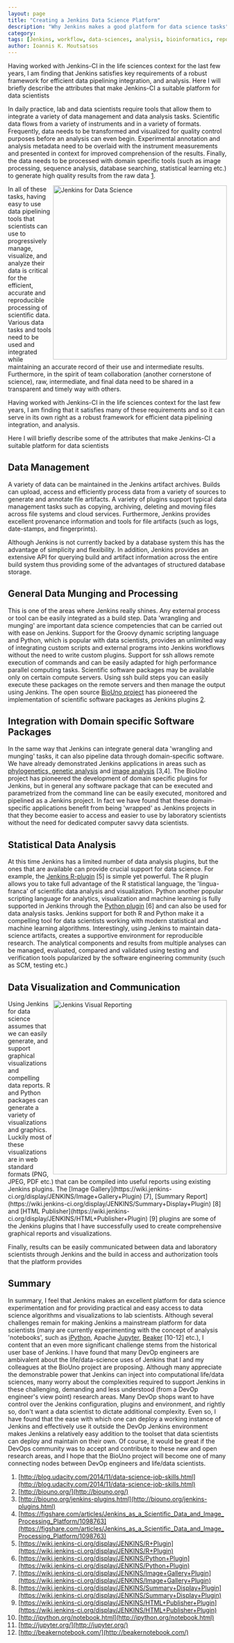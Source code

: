 ```yaml
---
layout: page
title: "Creating a Jenkins Data Science Platform"
description: "Why Jenkins makes a good platform for data science tasks"
category: 
tags: [Jenkins, workflow, data-sciences, analysis, bioinformatics, reporting]
author: Ioannis K. Moutsatsos
---
```


Having worked with Jenkins-CI in the life sciences context for the last few years, I am finding that Jenkins satisfies key requirements of a robust framework for efficient data pipelining integration, and analysis. Here I will briefly describe the attributes that make Jenkins-CI a suitable platform for data scientists

<!--more-->

In daily practice, lab and data scientists require tools that allow them to integrate a variety of data management and data analysis tasks. Scientific data flows from a variety of instruments and in a variety of formats. Frequently, data needs to be transformed and visualized for quality control purposes before an analysis can even begin. Experimental annotation and analysis metadata need to be overlaid with the instrument measurements and presented in context for improved comprehension of the results. Finally, the data needs to be processed with domain specific tools (such as image processing, sequence analysis, database searching, statistical learning etc.) to generate high quality results from the raw data [1](http://blog.udacity.com/2014/11/data-science-job-skills.html).

<img src='{{ site.baseurl }}assets/posts/Jenkins_DataSci.png' alt="Jenkins for Data Science" align="right" width="400px" />

In all of these tasks, having easy to use data pipelining tools that scientists can use to progressively manage, visualize, and analyze their data is critical for the efficient, accurate and reproducible processing of scientific data. Various data tasks and tools need to be used and integrated while maintaining an accurate record of their use and intermediate results. Furthermore, in the spirit of team collaboration (another cornerstone of science), raw, intermediate, and final data need to be shared in a transparent and timely way with others.

Having worked with Jenkins-CI in the life sciences context for the last few years, I am finding that it satisfies many of these requirements and so it can serve in its own right as a robust framework for efficient data pipelining integration, and analysis.

Here I will briefly describe some of the attributes that make Jenkins-CI a suitable platform for data scientists



## Data Management 
A variety of data can be maintained in the Jenkins artifact archives. Builds can upload, access and efficiently process data from a variety of sources to generate and annotate file artifacts. A variety of plugins support typical data management tasks such as copying, archiving, deleting and moving files across file systems and cloud services. Furthermore, Jenkins provides excellent provenance information and tools for file artifacts (such as logs, date-stamps, and  fingerprints). 

Although Jenkins is not currently backed by a database system this has the advantage of simplicity and flexibility. In addition, Jenkins provides an extensive API for querying build and artifact information across the entire build system thus providing some of the advantages of structured database storage.

## General Data Munging and Processing
This is one of the areas where Jenkins really shines. Any external process or tool can be easily integrated as a build step. Data 'wrangling and munging' are important data science competencies that can be carried out with ease on Jenkins. Support for the Groovy dynamic scripting language and Python, which is popular with data scientists, provides an unlimited way of integrating custom scripts and external programs into Jenkins workflows without the need to write custom plugins.  Support for ssh allows remote execution of commands and can be easily adapted for high performance parallel computing tasks. Scientific software packages may be available only on certain  compute servers. Using ssh build steps you can easily execute these packages on the remote servers and then manage the output using Jenkins. The open source [BioUno project](http://biouno.org/) has pioneered the implementation of scientific software packages as Jenkins plugins [2](http://biouno.org/).

## Integration with Domain specific Software Packages
In the same way that Jenkins can integrate general data 'wrangling and munging' tasks, it can also pipeline data through domain-specific software. We have already demonstrated Jenkins applications in areas such as [phylogenetics,  genetic analysis](http://biouno.org/jenkins-plugins.html) and [image analysis](https://figshare.com/articles/Jenkins_as_a_Scientific_Data_and_Image_Processing_Platform/1098763) [3,4]. The BioUno project has pioneered the development of domain specific plugins for Jenkins, but in general any software package that can be executed and parametrized from the command line can be easily executed, monitored and pipelined as a Jenkins project. In fact we have found that these domain-specific applications benefit from being 'wrapped' as Jenkins projects in that they become easier to access and easier to use by laboratory scientists without the need for dedicated computer savvy data scientists.

## Statistical Data Analysis
At this time Jenkins has a limited number of data analysis plugins, but the ones that are available can provide crucial support for data science. For example, the [Jenkins R-plugin](https://wiki.jenkins-ci.org/display/JENKINS/R+Plugin) [5] is simple yet powerful. The R plugin allows you to take full advantage of the R statistical language, the 'lingua-franca' of scientific data analysis and visualization. Python another popular scripting language for analytics, visualization and machine learning is fully supported in Jenkins through the [Python plugin](https://wiki.jenkins-ci.org/display/JENKINS/Python+Plugin) [6] and can also be used for data analysis tasks. Jenkins support for both R and Python make it a compelling tool for data scientists working  with modern statistical and machine learning algorithms. Interestingly, using Jenkins to maintain data-science artifacts, creates a supportive environment for reproducible research. The analytical components and results from multiple analyses can be managed, evaluated, compared and validated using testing and verification tools popularized by the software engineering community (such as SCM, testing etc.)

## Data Visualization and Communication
<img src='{{ site.baseurl }}assets/posts/JenkinsVisualReports.png' alt="Jenkins Visual Reporting" align="right" width="400px" />
Using Jenkins for data science assumes that we can easily generate, and support graphical visualizations and compelling data reports. R and Python packages can generate a variety of visualizations and graphics. Luckily most of these visualizations are in web standard formats (PNG, JPEG, PDF etc.) that can be compiled into useful reports using existing Jenkins plugins. The [Image Gallery](https://wiki.jenkins-ci.org/display/JENKINS/Image+Gallery+Plugin) [7], [Summary Report](https://wiki.jenkins-ci.org/display/JENKINS/Summary+Display+Plugin) [8] and [HTML Publisher](https://wiki.jenkins-ci.org/display/JENKINS/HTML+Publisher+Plugin) [9] plugins  are some of the Jenkins plugins that I have successfully used to create comprehensive graphical reports and visualizations.

Finally, results can be easily communicated  between data and laboratory scientists through Jenkins and the build in access and authorization tools that the platform provides

## Summary
In summary, I feel that Jenkins makes an excellent platform for data science experimentation and for providing practical and easy access to data science algorithms and visualizations to lab scientists. Although several challenges remain for making Jenkins a mainstream platform for data scientists (many are currently experimenting with the concept of analysis 'notebooks', such as [iPython](http://ipython.org/notebook.html), Apache [Jupyter](http://jupyter.org/), [Beaker](http://beakernotebook.com/) [10-12] etc.), I content that an even more significant challenge stems from the historical user base of Jenkins. I have found that many DevOp engineers are ambivalent about the life/data-science uses of Jenkins that I and my colleagues at the BioUno project are proposing.  Although many appreciate the demonstrable power that Jenkins can inject into computational life/data sciences, many worry about the complexities required to support Jenkins in these challenging, demanding and less understood (from a DevOp engineer's view point) research areas. Many DevOp shops want to have control over the Jenkins configuration, plugins and environment, and rightly so, don't want a data scientist to dictate additional complexity. Even so, I have found that the ease with which one can deploy a working instance of Jenkins and effectively use it outside the DevOp Jenkins environment makes Jenkins a relatively easy addition to the toolset that data scientists can deploy and maintain on their own. Of course, it would be great if the DevOps community was to accept and contribute to these new and open research areas, and I hope that the BioUno project will become one of many  connecting nodes between DevOp engineers and life/data scientists.

1. [http://blog.udacity.com/2014/11/data-science-job-skills.html](http://blog.udacity.com/2014/11/data-science-job-skills.html)
2. [http://biouno.org/](http://biouno.org/)
3. [http://biouno.org/jenkins-plugins.html](http://biouno.org/jenkins-plugins.html)
4. [https://figshare.com/articles/Jenkins_as_a_Scientific_Data_and_Image_Processing_Platform/1098763](https://figshare.com/articles/Jenkins_as_a_Scientific_Data_and_Image_Processing_Platform/1098763)
5. [https://wiki.jenkins-ci.org/display/JENKINS/R+Plugin](https://wiki.jenkins-ci.org/display/JENKINS/R+Plugin)
6. [https://wiki.jenkins-ci.org/display/JENKINS/Python+Plugin](https://wiki.jenkins-ci.org/display/JENKINS/Python+Plugin)
7. [https://wiki.jenkins-ci.org/display/JENKINS/Image+Gallery+Plugin](https://wiki.jenkins-ci.org/display/JENKINS/Image+Gallery+Plugin)
8. [https://wiki.jenkins-ci.org/display/JENKINS/Summary+Display+Plugin](https://wiki.jenkins-ci.org/display/JENKINS/Summary+Display+Plugin)
9. [https://wiki.jenkins-ci.org/display/JENKINS/HTML+Publisher+Plugin](https://wiki.jenkins-ci.org/display/JENKINS/HTML+Publisher+Plugin)
10. [http://ipython.org/notebook.html](http://ipython.org/notebook.html)
11. [http://jupyter.org/](http://jupyter.org/)
12. [http://beakernotebook.com/](http://beakernotebook.com/)



